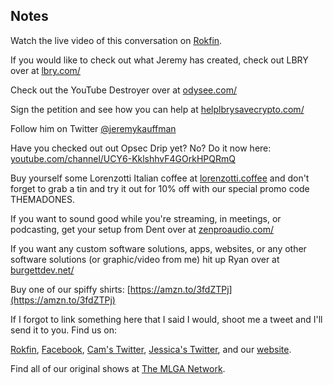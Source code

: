 ## Notes

Watch the live video of this conversation on [Rokfin](https://youtu.be/OmDm9J4h0wA).

If you would like to check out what Jeremy has created, check out LBRY over at [lbry.com/](https://lbry.com/)

Check out the YouTube Destroyer over at [odysee.com/](https://odysee.com/)

Sign the petition and see how you can help at [helplbrysavecrypto.com/](https://helplbrysavecrypto.com/)

Follow him on Twitter [@jeremykauffman](https://twitter.com/jeremykauffman)

Have you checked out out Opsec Drip yet? No? Do it now here: [youtube.com/channel/UCY6-KklshhvF4GOrkHPQRmQ](https://www.youtube.com/channel/UCY6-KklshhvF4GOrkHPQRmQ)

Buy yourself some Lorenzotti Italian coffee at [lorenzotti.coffee](https://www.lorenzotti.coffee/) and don't forget to grab a tin and try it out for 10% off with our special promo code THEMADONES.

If you want to sound good while you're streaming, in meetings, or podcasting, get your setup from Dent over at [zenproaudio.com/](https://www.zenproaudio.com/)

If you want any custom software solutions, apps, websites, or any other software solutions (or graphic/video from me) hit up Ryan over at [burgettdev.net/](https://burgettdev.net/)

Buy one of our spiffy shirts: [https://amzn.to/3fdZTPj](https://amzn.to/3fdZTPj)

If I forgot to link something here that I said I would, shoot me a tweet and I'll send it to you.
Find us on:

[Rokfin](https://rokfin.com/TheMadOnes), [Facebook](https://www.facebook.com/WeAreTheMad/), [Cam's Twitter](https://twitter.com/CamHarless), [Jessica's Twitter](https://twitter.com/soupcanarchist), and our [website](http://wearethemad.com).

Find all of our original shows at [The MLGA Network](https://mlganetwork.com).
